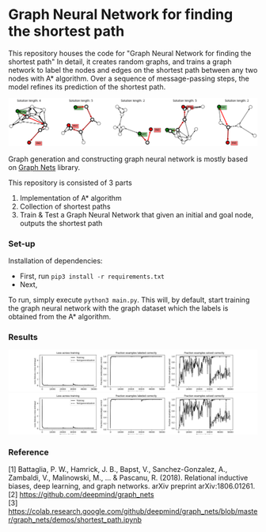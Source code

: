 # Graph Neural Network for finding the shortest path

This repository houses the code for "Graph Neural Network for finding the shortest path" 
In detail, it creates random graphs, and trains a graph network to label the nodes and edges on the shortest path between any two nodes with A* algorithm. Over a sequence of message-passing steps, the model refines its prediction of the shortest path.

<img src="results/20211001-230330/thumbnail.png" title="graph samples" alt="sample"></img><br/>

Graph generation and constructing graph neural network is mostly based on [Graph Nets](https://github.com/deepmind/graph_nets) library.

This repository is consisted of 3 parts
  1) Implementation of A* algorithm
  2) Collection of shortest paths
  3) Train & Test a Graph Neural Network that given an initial and goal node, outputs the shortest path

### Set-up

Installation of dependencies:
* First, run ``` pip3 install -r requirements.txt ```
* Next, 


To run, simply execute ``` python3 main.py ```. This will, by default, start training the graph neural network with the graph dataset which the labels is obtained from the A* algorithm.

### Results 

<img src="results/20211001-230330/result1.png" title="results1" alt="sample"></img><br/>
<img src="results/20211001-230330/result1.png" title="results2" alt="sample"></img><br/>

### Reference
[1] Battaglia, P. W., Hamrick, J. B., Bapst, V., Sanchez-Gonzalez, A., Zambaldi, V., Malinowski, M., ... & Pascanu, R. (2018). Relational inductive biases, deep learning, and graph networks. arXiv preprint arXiv:1806.01261. \
[2] https://github.com/deepmind/graph_nets \
[3] https://colab.research.google.com/github/deepmind/graph_nets/blob/master/graph_nets/demos/shortest_path.ipynb
